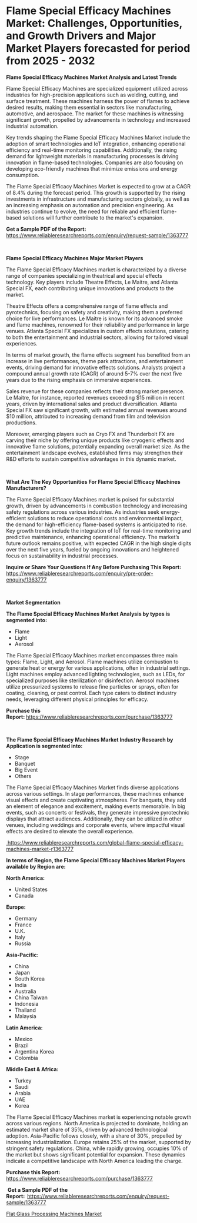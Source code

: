 <p><h1>Flame Special Efficacy Machines Market: Challenges, Opportunities, and Growth Drivers and Major Market Players forecasted for period from 2025 - 2032</h1></p><p><strong>Flame Special Efficacy Machines Market Analysis and Latest Trends</strong></p>
<p><p>Flame Special Efficacy Machines are specialized equipment utilized across industries for high-precision applications such as welding, cutting, and surface treatment. These machines harness the power of flames to achieve desired results, making them essential in sectors like manufacturing, automotive, and aerospace. The market for these machines is witnessing significant growth, propelled by advancements in technology and increased industrial automation. </p><p>Key trends shaping the Flame Special Efficacy Machines Market include the adoption of smart technologies and IoT integration, enhancing operational efficiency and real-time monitoring capabilities. Additionally, the rising demand for lightweight materials in manufacturing processes is driving innovation in flame-based technologies. Companies are also focusing on developing eco-friendly machines that minimize emissions and energy consumption.</p><p>The Flame Special Efficacy Machines Market is expected to grow at a CAGR of 8.4% during the forecast period. This growth is supported by the rising investments in infrastructure and manufacturing sectors globally, as well as an increasing emphasis on automation and precision engineering. As industries continue to evolve, the need for reliable and efficient flame-based solutions will further contribute to the market's expansion.</p></p>
<p><strong>Get a Sample PDF of the Report:&nbsp;</strong> <a href="https://www.reliableresearchreports.com/enquiry/request-sample/1363777?utm_campaign=3250&utm_medium=2&utm_source=Github&utm_content=ia&utm_term=12042025&utm_id=flame-special-efficacy-machines">https://www.reliableresearchreports.com/enquiry/request-sample/1363777</a></p>
<p>&nbsp;</p>
<p><strong>Flame Special Efficacy Machines Major Market Players</strong></p>
<p><p>The Flame Special Efficacy Machines market is characterized by a diverse range of companies specializing in theatrical and special effects technology. Key players include Theatre Effects, Le Maitre, and Atlanta Special FX, each contributing unique innovations and products to the market. </p><p>Theatre Effects offers a comprehensive range of flame effects and pyrotechnics, focusing on safety and creativity, making them a preferred choice for live performances. Le Maitre is known for its advanced smoke and flame machines, renowned for their reliability and performance in large venues. Atlanta Special FX specializes in custom effects solutions, catering to both the entertainment and industrial sectors, allowing for tailored visual experiences.</p><p>In terms of market growth, the flame effects segment has benefited from an increase in live performances, theme park attractions, and entertainment events, driving demand for innovative effects solutions. Analysts project a compound annual growth rate (CAGR) of around 5-7% over the next five years due to the rising emphasis on immersive experiences.</p><p>Sales revenue for these companies reflects their strong market presence. Le Maitre, for instance, reported revenues exceeding $15 million in recent years, driven by international sales and product diversification. Atlanta Special FX saw significant growth, with estimated annual revenues around $10 million, attributed to increasing demand from film and television productions.</p><p>Moreover, emerging players such as Cryo FX and Thunderbolt FX are carving their niche by offering unique products like cryogenic effects and innovative flame solutions, potentially expanding overall market size. As the entertainment landscape evolves, established firms may strengthen their R&D efforts to sustain competitive advantages in this dynamic market.</p></p>
<p>&nbsp;</p>
<p><strong>What Are The Key Opportunities For Flame Special Efficacy Machines Manufacturers?</strong></p>
<p><p>The Flame Special Efficacy Machines market is poised for substantial growth, driven by advancements in combustion technology and increasing safety regulations across various industries. As industries seek energy-efficient solutions to reduce operational costs and environmental impact, the demand for high-efficiency flame-based systems is anticipated to rise. Key growth trends include the integration of IoT for real-time monitoring and predictive maintenance, enhancing operational efficiency. The market’s future outlook remains positive, with expected CAGR in the high single digits over the next five years, fueled by ongoing innovations and heightened focus on sustainability in industrial processes.</p></p>
<p><strong>Inquire or Share Your Questions If Any Before Purchasing This Report:</strong> <a href="https://www.reliableresearchreports.com/enquiry/pre-order-enquiry/1363777?utm_campaign=3250&utm_medium=2&utm_source=Github&utm_content=ia&utm_term=12042025&utm_id=flame-special-efficacy-machines">https://www.reliableresearchreports.com/enquiry/pre-order-enquiry/1363777</a></p>
<p>&nbsp;</p>
<p><strong>Market Segmentation</strong></p>
<p><strong>The Flame Special Efficacy Machines Market Analysis by types is segmented into:</strong></p>
<p><ul><li>Flame</li><li>Light</li><li>Aerosol</li></ul></p>
<p><p>The Flame Special Efficacy Machines market encompasses three main types: Flame, Light, and Aerosol. Flame machines utilize combustion to generate heat or energy for various applications, often in industrial settings. Light machines employ advanced lighting technologies, such as LEDs, for specialized purposes like sterilization or disinfection. Aerosol machines utilize pressurized systems to release fine particles or sprays, often for coating, cleaning, or pest control. Each type caters to distinct industry needs, leveraging different physical principles for efficacy.</p></p>
<p><strong>Purchase this Report:&nbsp;</strong><a href="https://www.reliableresearchreports.com/purchase/1363777?utm_campaign=3250&utm_medium=2&utm_source=Github&utm_content=ia&utm_term=12042025&utm_id=flame-special-efficacy-machines">https://www.reliableresearchreports.com/purchase/1363777</a></p>
<p>&nbsp;</p>
<p><strong>The Flame Special Efficacy Machines Market Industry Research by Application is segmented into:</strong></p>
<p><ul><li>Stage</li><li>Banquet</li><li>Big Event</li><li>Others</li></ul></p>
<p><p>The Flame Special Efficacy Machines Market finds diverse applications across various settings. In stage performances, these machines enhance visual effects and create captivating atmospheres. For banquets, they add an element of elegance and excitement, making events memorable. In big events, such as concerts or festivals, they generate impressive pyrotechnic displays that attract audiences. Additionally, they can be utilized in other venues, including weddings and corporate events, where impactful visual effects are desired to elevate the overall experience.</p></p>
<p><a href="https://www.reliableresearchreports.com/global-flame-special-efficacy-machines-market-r1363777?utm_campaign=3250&utm_medium=2&utm_source=Github&utm_content=ia&utm_term=12042025&utm_id=flame-special-efficacy-machines">&nbsp;https://www.reliableresearchreports.com/global-flame-special-efficacy-machines-market-r1363777</a></p>
<p><strong>In terms of Region, the Flame Special Efficacy Machines Market Players available by Region are:</strong></p>
<p>
    <p> <strong> North America: </strong>
        <ul>
            <li>United States</li>
            <li>Canada</li>
        </ul>
        </p> 
    <p> <strong> Europe: </strong>
        <ul>
            <li>Germany</li>
            <li>France</li>
            <li>U.K.</li>
            <li>Italy</li>
            <li>Russia</li>
        </ul>
        </p> 
    <p> <strong> Asia-Pacific: </strong>
        <ul>
            <li>China</li>
            <li>Japan</li>
            <li>South Korea</li>
            <li>India</li>
            <li>Australia</li>
            <li>China Taiwan</li>
            <li>Indonesia</li>
            <li>Thailand</li>
            <li>Malaysia</li>
        </ul>
        </p> 
    <p> <strong> Latin America: </strong>
        <ul>
            <li>Mexico</li>
            <li>Brazil</li>
            <li>Argentina Korea</li>
            <li>Colombia</li>
        </ul>
        </p> 
    <p> <strong> Middle East & Africa: </strong>
        <ul>
            <li>Turkey</li>
            <li>Saudi</li>
            <li>Arabia</li>
            <li>UAE</li>
            <li>Korea</li>
        </ul>
    </p>
    </p>
<p><p>The Flame Special Efficacy Machines market is experiencing notable growth across various regions. North America is projected to dominate, holding an estimated market share of 35%, driven by advanced technological adoption. Asia-Pacific follows closely, with a share of 30%, propelled by increasing industrialization. Europe retains 25% of the market, supported by stringent safety regulations. China, while rapidly growing, occupies 10% of the market but shows significant potential for expansion. These dynamics indicate a competitive landscape with North America leading the charge.</p></p>
<p><strong>Purchase this Report: </strong><a href="https://www.reliableresearchreports.com/purchase/1363777?utm_campaign=3250&utm_medium=2&utm_source=Github&utm_content=ia&utm_term=12042025&utm_id=flame-special-efficacy-machines">https://www.reliableresearchreports.com/purchase/1363777</a></p>
<p>&nbsp;<strong>Get a Sample PDF of the Report:&nbsp;&nbsp;</strong><a href="https://www.reliableresearchreports.com/enquiry/request-sample/1363777?utm_campaign=3250&utm_medium=2&utm_source=Github&utm_content=ia&utm_term=12042025&utm_id=flame-special-efficacy-machines">https://www.reliableresearchreports.com/enquiry/request-sample/1363777</a></p>
<p><strong></strong></p>
<p><p><a href="https://github.com/alejnaouare/Market-Research-Report-List-1/blob/main/flat-glass-processing-machines-market.md?utm_campaign=3250&utm_medium=2&utm_source=Github&utm_content=ia&utm_term=12042025&utm_id=flame-special-efficacy-machines">Flat Glass Processing Machines Market</a></p></p>